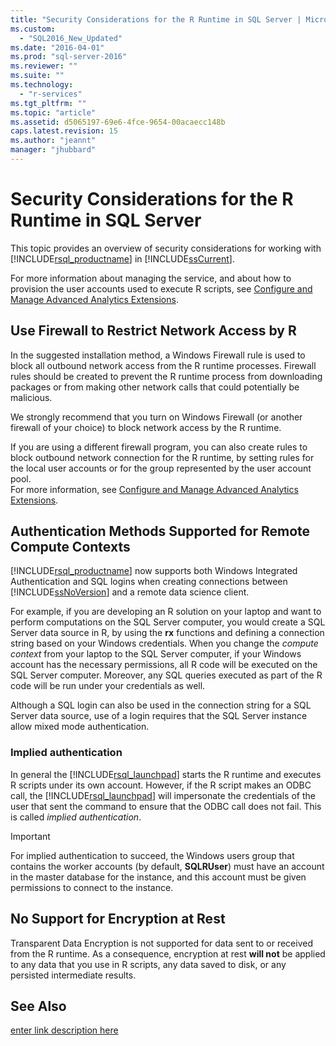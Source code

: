 ```yaml
---
title: "Security Considerations for the R Runtime in SQL Server | Microsoft Docs"
ms.custom: 
  - "SQL2016_New_Updated"
ms.date: "2016-04-01"
ms.prod: "sql-server-2016"
ms.reviewer: ""
ms.suite: ""
ms.technology: 
  - "r-services"
ms.tgt_pltfrm: ""
ms.topic: "article"
ms.assetid: d5065197-69e6-4fce-9654-00acaecc148b
caps.latest.revision: 15
ms.author: "jeannt"
manager: "jhubbard"
---
```

# Security Considerations for the R Runtime in SQL Server
  This topic provides an overview of security considerations for working with [!INCLUDE[rsql_productname](../../a9notintoc/includes/rsql-productname-md.md)] in [!INCLUDE[ssCurrent](../../a9notintoc/includes/sscurrent-md.md)].  
  
 For more information about managing the service, and about how to provision the user accounts used to execute R scripts, see [Configure and Manage Advanced Analytics Extensions](../../advanced-analytics/r-services/configure-and-manage-advanced-analytics-extensions.md).  
  
## Use Firewall to Restrict Network Access by R  
 In the suggested installation method, a Windows Firewall rule is used to block all outbound network access from the R runtime processes. Firewall rules should be created to prevent the R runtime process from downloading packages or from making other network calls that could potentially be malicious.  
  
 We strongly recommend that you turn on Windows Firewall (or another firewall of your choice) to block network access by the R runtime.  
  
 If you are using a different firewall program, you can also create rules to block outbound network connection for the R runtime, by setting rules for the local user accounts or for the group represented by the user account pool.   
For more information, see [Configure and Manage Advanced Analytics Extensions](../../advanced-analytics/r-services/configure-and-manage-advanced-analytics-extensions.md).  
  
## Authentication Methods Supported for Remote Compute Contexts 
  [!INCLUDE[rsql_productname](../../a9notintoc/includes/rsql-productname-md.md)] now supports both Windows Integrated Authentication and SQL logins when creating connections between [!INCLUDE[ssNoVersion](../../a9notintoc/includes/ssnoversion-md.md)] and a remote data science client. 
  
 For example, if you are developing an R solution on your laptop and want to perform computations on the SQL Server computer, you would create a SQL Server data source in R, by using the **rx** functions and defining a connection string based on your Windows credentials. When you change the _compute context_ from your laptop to the SQL Server computer, if your Windows account has the necessary permissions, all R code will be executed on the SQL Server computer. Moreover, any SQL queries executed as part of the R code will be run under your credentials as well. 
 
 Although a SQL login can also be used in the connection string for a SQL Server data source, use of a login requires that the SQL Server instance allow mixed mode authentication.
 
 ### Implied authentication
  
 In general the [!INCLUDE[rsql_launchpad](../../a9notintoc/includes/rsql-launchpad-md.md)] starts the R runtime and executes R scripts under its own account. However, if the R script makes an ODBC call, the [!INCLUDE[rsql_launchpad](../../a9notintoc/includes/rsql-launchpad-md.md)] will impersonate the credentials of the user that sent the command to ensure that the ODBC call does not fail. This is called *implied authentication*. 
 
 > [!IMPORTANT] 
 >
 > For implied authentication to succeed, the Windows users group that contains the worker accounts (by default, **SQLRUser**) must have an account in the master database for the instance, and this account must be given permissions to connect to the instance.  
  
## No Support for Encryption at Rest  
 Transparent Data Encryption is not supported for data sent to or received from the R runtime. As a consequence, encryption at rest **will not** be applied to any data that you use in R scripts, any data saved to disk, or any persisted intermediate results.  
 
 ## See Also
 [enter link description here](../../advanced-analytics/r-services/configuration-sql-server-r-services.md) 
  